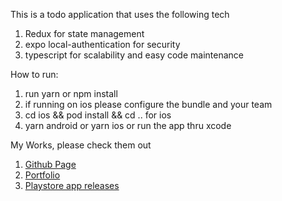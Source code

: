 This is a todo application that uses the following tech
1. Redux for state management
2. expo local-authentication for security
3. typescript for scalability and easy code maintenance


How to run:
1. run yarn or npm install
2. if running on ios please configure the bundle and your team 
3. cd ios && pod install && cd .. for ios
4. yarn android or yarn ios or run the app thru xcode


My Works, please check them out 
1. [Github Page](https://github.com/gelodgreat)
2. [Portfolio](https://angelodev.web.app/)
3. [Playstore app releases](https://play.google.com/store/apps/dev?id=6473859083520963966&hl=en&gl=US)
